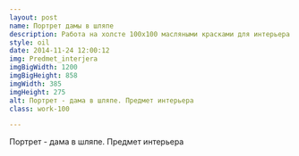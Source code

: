 ```yaml
---
layout: post
name: Портрет дамы в шляпе
description: Работа на холсте 100x100 масляными красками для интерьера
style: oil
date: 2014-11-24 12:00:12
img: Predmet_interjera
imgBigWidth: 1200
imgBigHeight: 858
imgWidth: 385
imgHeight: 275
alt: Портрет - дама в шляпе. Предмет интерьера
class: work-100

---
```


Портрет - дама в шляпе. Предмет интерьера